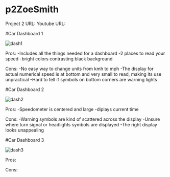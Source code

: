 # p2ZoeSmith
Project 2 URL: 
Youtube URL:


#Car Dashboard 1

![dash1](https://user-images.githubusercontent.com/74264662/115169221-0598ec00-a083-11eb-8319-613c399aece4.png)

Pros: 
-Includes all the things needed for a dashboard
-2 places to read your speed
-bright colors contrasting black background

Cons:
-No easy way to change units from kmh to mph
-The display for actual numerical speed is at bottom and very small to read, making its use unpractical
-Hard to tell if symbols on bottom corners are warning lights

#Car Dashboard 2

![dash2](https://user-images.githubusercontent.com/74264662/115169466-b0a9a580-a083-11eb-8b35-b4fc330dd15b.jpeg)

Pros: 
-Speedometer is centered and large
-diplays current time 

Cons:
-Warning symbols are kind of scattered across the display
-Unsure where turn signal or headlights symbols are displayed
-The right display looks unappealing

#Car Dashboard 3

![dash3](https://user-images.githubusercontent.com/74264662/115169618-2d3c8400-a084-11eb-97d7-d38b4e9150ba.jpg)

Pros: 

Cons: 

